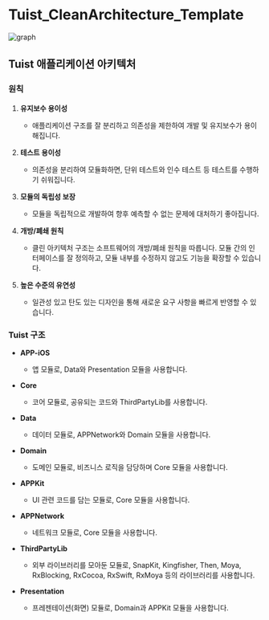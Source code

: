 # Tuist_CleanArchitecture_Template
![graph](https://github.com/jjunhaa0211/Tuist_CleanArchitecture_Template/assets/102890390/e0c59665-46fb-4fbf-a4a6-2b9d34eb34fd)

## Tuist 애플리케이션 아키텍처

### 원칙

1. **유지보수 용이성**
   - 애플리케이션 구조를 잘 분리하고 의존성을 제한하여 개발 및 유지보수가 용이해집니다.

2. **테스트 용이성**
   - 의존성을 분리하여 모듈화하면, 단위 테스트와 인수 테스트 등 테스트를 수행하기 쉬워집니다.

3. **모듈의 독립성 보장**
   - 모듈을 독립적으로 개발하여 향후 예측할 수 없는 문제에 대처하기 좋아집니다.

4. **개방/폐쇄 원칙**
   - 클린 아키텍처 구조는 소프트웨어의 개방/폐쇄 원칙을 따릅니다. 모듈 간의 인터페이스를 잘 정의하고, 모듈 내부를 수정하지 않고도 기능을 확장할 수 있습니다.

5. **높은 수준의 유연성**
   - 일관성 있고 탄도 있는 디자인을 통해 새로운 요구 사항을 빠르게 반영할 수 있습니다.

### Tuist 구조

- **APP-iOS**
  - 앱 모듈로, Data와 Presentation 모듈을 사용합니다.

- **Core**
  - 코어 모듈로, 공유되는 코드와 ThirdPartyLib를 사용합니다.

- **Data**
  - 데이터 모듈로, APPNetwork와 Domain 모듈을 사용합니다.

- **Domain**
  - 도메인 모듈로, 비즈니스 로직을 담당하며 Core 모듈을 사용합니다.

- **APPKit**
  - UI 관련 코드를 담는 모듈로, Core 모듈을 사용합니다.

- **APPNetwork**
  - 네트워크 모듈로, Core 모듈을 사용합니다.

- **ThirdPartyLib**
  - 외부 라이브러리를 모아둔 모듈로, SnapKit, Kingfisher, Then, Moya, RxBlocking, RxCocoa, RxSwift, RxMoya 등의 라이브러리를 사용합니다.

- **Presentation**
  - 프레젠테이션(화면) 모듈로, Domain과 APPKit 모듈을 사용합니다.
